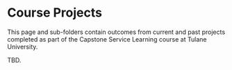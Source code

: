# Course Projects

This page and sub-folders contain outcomes from current and past projects completed as part of the Capstone Service Learning course at Tulane University.

TBD.

